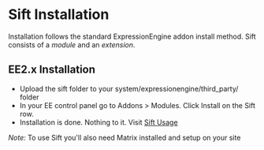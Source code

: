 # Sift Installation

Installation follows the standard ExpressionEngine addon install method. Sift consists of a _module_ and an _extension_.

## EE2.x Installation

* Upload the sift folder to your system/expressionengine/third_party/ folder
* In your EE control panel go to Addons > Modules. Click Install on the Sift row.
* Installation is done. Nothing to it. Visit [Sift Usage](http://squarebit.co.uk/sift/docs/usage#content)

*Note:* To use Sift you'll also need Matrix installed and setup on your site